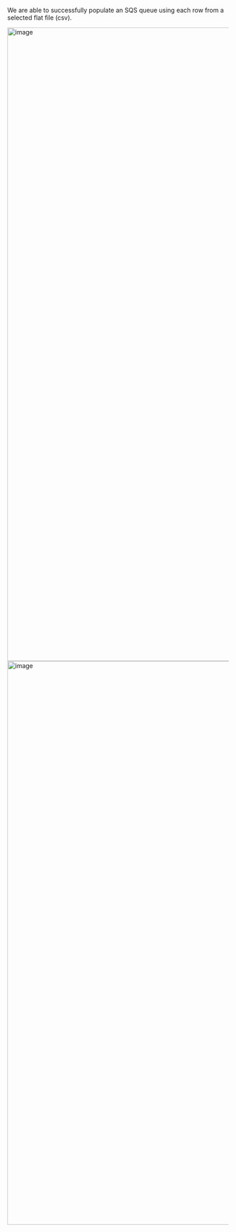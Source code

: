 We are able to successfully populate an SQS queue using each row from a selected flat file (csv).

<img width="1440" alt="image" src="https://github.com/user-attachments/assets/4dd631d2-0a7d-4bad-88ce-6d269888cc72">

<img width="1281" alt="image" src="https://github.com/user-attachments/assets/21f5743f-5c6a-4ad2-a9b0-9c52475488b5">
